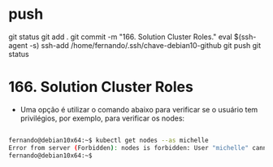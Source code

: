 
# #################################################################################################################################################
# #################################################################################################################################################
# #################################################################################################################################################
# #################################################################################################################################################
# #################################################################################################################################################
# push

git status
git add .
git commit -m "166. Solution Cluster Roles."
eval $(ssh-agent -s)
ssh-add /home/fernando/.ssh/chave-debian10-github
git push
git status


# #################################################################################################################################################
# #################################################################################################################################################
# #################################################################################################################################################
# #################################################################################################################################################
# #################################################################################################################################################
# 166. Solution Cluster Roles

- Uma opção é utilizar o comando abaixo para verificar se o usuário tem privilégios, por exemplo, para verificar os nodes:

~~~~bash

fernando@debian10x64:~$ kubectl get nodes --as michelle
Error from server (Forbidden): nodes is forbidden: User "michelle" cannot list resource "nodes" in API group "" at the cluster scope
fernando@debian10x64:~$

~~~~